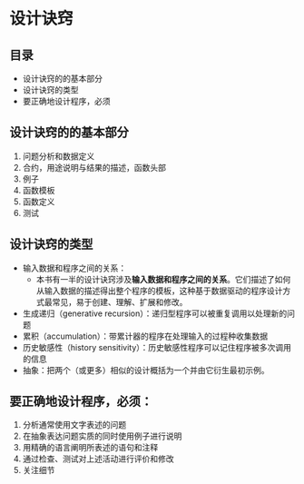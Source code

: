 # 设计诀窍
## 目录
- 设计诀窍的的基本部分
- 设计诀窍的类型
- 要正确地设计程序，必须
  
## 设计诀窍的的基本部分  
1. 问题分析和数据定义
2. 合约，用途说明与结果的描述，函数头部
3. 例子
4. 函数模板
5. 函数定义
6. 测试
  
## 设计诀窍的类型
- 输入数据和程序之间的关系：  
	- 本书有一半的设计诀窍涉及**输入数据和程序之间的关系**。它们描述了如何从输入数据的描述得出整个程序的模板，这种基于数据驱动的程序设计方式最常见，易于创建、理解、扩展和修改。  
- 生成递归（generative recursion）：递归型程序可以被重复调用以处理新的问题  
- 累积（accumulation）：带累计器的程序在处理输入的过程种收集数据  
- 历史敏感性（history sensitivity）：历史敏感性程序可以记住程序被多次调用的信息  
- 抽象：把两个（或更多）相似的设计概括为一个并由它衍生最初示例。  
  
## 要正确地设计程序，必须：
1. 分析通常使用文字表述的问题
2. 在抽象表达问题实质的同时使用例子进行说明
3. 用精确的语言阐明所表述的语句和注释
4. 通过检查、测试对上述活动进行评价和修改
5. 关注细节